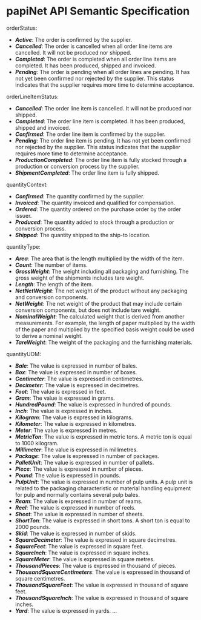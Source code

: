 # papiNet API Semantic Specification

orderStatus:

* _**Active**_: The order is confirmed by the supplier.
* _**Cancelled**_: The order is cancelled when all order line items are cancelled. It will not be produced nor shipped.
* _**Completed**_: The order is completed when all order line items are completed. It has been produced, shipped and invoiced.
* _**Pending**_: The order is pending when all order lines are pending. It has not yet been confirmed nor rejected by the supplier. This status indicates that the supplier requires more time to determine acceptance.

orderLineItemStatus:

* _**Cancelled**_: The order line item is cancelled. It will not be produced nor shipped.
* _**Completed**_: The  order line item is completed. It has been produced, shipped and invoiced.
* _**Confirmed**_: The order line item is confirmed by the supplier.
* _**Pending**_: The order line item is pending. It has not yet been confirmed nor rejected by the supplier. This status indicates that the supplier requires more time to determine acceptance.
* _**ProductionCompleted**_: The order line item is fully stocked through a production or conversion process by the supplier.
* _**ShipmentCompleted**_: The order line item is fully shipped.
 
quantityContext:

* _**Confirmed**_: The quantity confirmed by the supplier.
* _**Invoiced**_: The quantity invoiced and qualified for compensation.
* _**Ordered**_: The quantity ordered on the purchase order by the order issuer.
* _**Produced**_: The quantity added to stock through a production or conversion process.
* _**Shipped**_: The quantity shipped to the ship-to location.

quantityType:

* _**Area**_: The area that is the length multiplied by the width of the item.
* _**Count**_: The number of items.
* _**GrossWeight**_: The weight including all packaging and furnishing. The gross weight of the shipments includes tare weight.
* _**Length**_: The length of the item.
* _**NetNetWeight**_: The net weight of the product without any packaging and conversion components.
* _**NetWeight**_: The net weight of the product that may include certain conversion components, but does not include tare weight.
* _**NominalWeight**_: The calculated weight that is derived from another measurements. For example, the length of paper multiplied by the width of the paper and multiplied by the specified basis weight could be used to derive a nominal weight.
* _**TareWeight**_: The weight of the packaging and the furnishing materials.

quantityUOM:

* _**Bale**_: The value is expressed in number of bales.
* _**Box**_: The value is expressed in number of boxes.
* _**Centimeter**_: The value is expressed in centimetres.
* _**Decimeter**_: The value is expressed in decimetres.
* _**Foot**_: The value is expressed in feet.
* _**Gram**_: The value is expressed in grams.
* _**HundredPound**_: The value is expressed in hundred of pounds.
* _**Inch**_: The value is expressed in inches.
* _**Kilogram**_: The value is expressed in kilograms.
* _**Kilometer**_: The value is expressed in kilometres.
* _**Meter**_: The value is expressed in metres.
* _**MetricTon**_: The value is expressed in metric tons. A metric ton is equal to 1000 kilogram.
* _**Millimeter**_: The value is expressed in millimetres.
* _**Package**_: The value is expressed in number of packages.
* _**PalletUnit**_: The value is expressed in number of pallets.
* _**Piece**_: The value is expressed in number of pieces.
* _**Pound**_: The value is expressed in pounds.
* _**PulpUnit**_: The value is expressed in number of pulp units. A pulp unit is related to the packaging characteristic or material handling equipment for pulp and normally contains several pulp bales.
* _**Ream**_: The value is expressed in number of reams.
* _**Reel**_: The value is expressed in number of reels.
* _**Sheet**_: The value is expressed in number of sheets.
* _**ShortTon**_: The value is expressed in short tons. A short ton is equal to 2000 pounds.
* _**Skid**_: The value is expressed in number of skids.
* _**SquareDecimeter**_: The value is expressed in square decimetres.
* _**SquareFeet**_: The value is expressed in square feet.
* _**SquareInch**_: The value is expressed in square inches.
* _**SquareMeter**_: The value is expressed in square metres.
* _**ThousandPieces**_: The value is expressed in thousand of pieces.
* _**ThousandSquareCentimeters**_: The value is expressed in thousand of square centimetres.
* _**ThousandSquareFeet**_: The value is expressed in thousand of square feet.
* _**ThousandSquareInch**_: The value is expressed in thousand of square inches.
* _**Yard**_: The value is expressed in yards.
...
